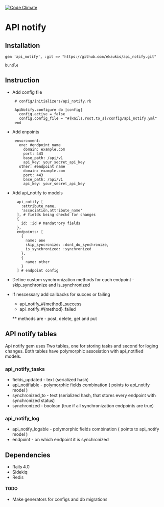 [![Code Climate](https://codeclimate.com/github/ekaukis/api_notify.png)](https://codeclimate.com/github/ekaukis/api_notify)

# API notify

## Installation

    gem 'api_notify', :git => "https://github.com/ekaukis/api_notify.git"

    bundle

## Instruction

 * Add config file

        # config/initializers/api_notify.rb

        ApiNotify.configure do |config|
          config.active = false
          config.config_file = "#{Rails.root.to_s}/config/api_notify.yml"
        end

 * Add enpoints

        envoronment:
          one: #endpoint name
            domain: example.com
            port: 443
            base_path: /api/v1
            api_key: your_secret_api_key
          other: #endpoint name
            domain: example.com
            port: 443
            base_path: /api/v1
            api_key: your_secret_api_key

 * Add api_notify to models

         api_notify [
           :attribute_name,
           'association.attribute_name'
         ], # fields being checkd for changes
         {
           id: :id # Mandatrory fields
         },
         endpoints: [
           {
             name: one
             skip_syncronize: :dont_do_synchronize,
             is_synchronized: :synchronized
           },
           {
             name: other
           }
         ] # endpoint config

 * Define custom synchronization methods for each endpoint - skip_synchronize and is_synchronized

 * If nescessary add callbacks for succes or failing

   * api_notify_#{method}_success
   * api_notify_#{method}_failed

   ** methods are - post, delete, get and put

## API notify tables
Api notify gem uses Two tables, one for storing tasks and second for loging changes.
Both tables have polymorphic assosiation with api_notified models.
### api_notify_tasks
 * fields_updated - text (serialized hash)
 * api_notifiable - polymorphic fields combination ( points to api_notify model )
 * synchronized_to - text (serialized hash, that stores every endpoint with synchronized status)
 * synchronized - boolean (true if all synchronization endpoints are true)

### api_notify_log
 * api_notify_logable - polymorphic fields combination ( points to api_notify model )
 * endpoint - on which endpoint it is synchronized


## Dependencies
 * Rails 4.0
 * Sidekiq
 * Redis

#### TODO
  * Make generators for configs and db migrations
